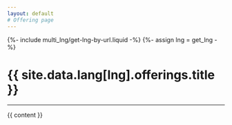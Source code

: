 ```yaml
---
layout: default
# Offering page
---
```

{%- include multi_lng/get-lng-by-url.liquid -%}
{%- assign lng = get_lng -%}
<div class="multipurpose-container links-heading-container">
    <h1>{{ site.data.lang[lng].offerings.title }}</h1>
<hr>
{{ content }}
